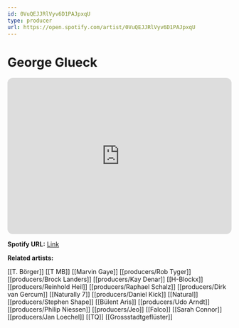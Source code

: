 ```yaml
---
id: 0VuQEJJRlVyv6D1PAJpxqU
type: producer
url: https://open.spotify.com/artist/0VuQEJJRlVyv6D1PAJpxqU
---
```

# George Glueck

<iframe style="border-radius:12px" src="https://open.spotify.com/embed/artist/0VuQEJJRlVyv6D1PAJpxqU" width="100%" height="352" frameBorder="0" allowfullscreen="" allow="autoplay; clipboard-write; encrypted-media; fullscreen; picture-in-picture" loading="lazy"></iframe>

**Spotify URL:** [Link](https://open.spotify.com/artist/0VuQEJJRlVyv6D1PAJpxqU)

**Related artists:**

[[T. Börger]]
[[T MB]]
[[Marvin Gaye]]
[[producers/Rob Tyger]]
[[producers/Brock Landers]]
[[producers/Kay Denar]]
[[H-Blockx]]
[[producers/Reinhold Heil]]
[[producers/Raphael Schalz]]
[[producers/Dirk van Gercum]]
[[Naturally 7]]
[[producers/Daniel Kick]]
[[Natural]]
[[producers/Stephen Shape]]
[[Bülent Aris]]
[[producers/Udo Arndt]]
[[producers/Philip Niessen]]
[[producers/Jeo]]
[[Falco]]
[[Sarah Connor]]
[[producers/Jan Loechel]]
[[TQ]]
[[Grossstadtgeflüster]]
